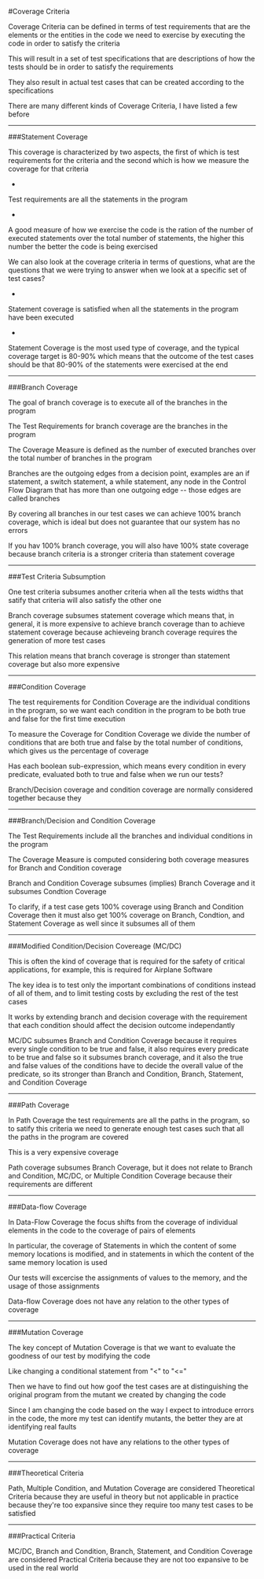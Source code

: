 #Coverage Criteria

Coverage Criteria can be defined in terms of test requirements that are the elements or the entities in the code we need to exercise by executing the code in order to satisfy the criteria

This will result in a set of test specifications that are descriptions of how the tests should be in order to satisfy the requirements

They also result in actual test cases that can be created according to the specifications

There are many different kinds of Coverage Criteria, I have listed a few before

***

###Statement Coverage

This coverage is characterized by two aspects, the first of which is test requirements for the criteria and the second which is how we measure the coverage for that criteria

-

Test requirements are all the statements in the program

-

A good measure of how we exercise the code is the ration of the number of executed statements over the total number of statements, the higher this number the better the code is being exercised

We can also look at the coverage criteria in terms of questions, what are the questions that we were trying to answer when we look at a specific set of test cases?

-

Statement coverage is satisfied when all the statements in the program have been executed

-

Statement Coverage is the most used type of coverage, and the typical coverage target is 80-90% which means that the outcome of the test cases should be that 80-90% of the statements were exercised at the end

***

###Branch Coverage

The goal of branch coverage is to execute all of the branches in the program

The Test Requirements for branch coverage are the branches in the program

The Coverage Measure is defined as the number of executed branches over the total number of branches in the program

Branches are the outgoing edges from a decision point, examples are an if statement, a switch statement, a while statement, any node in the Control Flow Diagram that has more than one outgoing edge -- those edges are called branches

By covering all branches in our test cases we can achieve 100% branch coverage, which is ideal but does not guarantee that our system has no errors

If you hav 100% branch coverage, you will also have 100% state coverage because branch criteria is a stronger criteria than statement coverage

***

###Test Criteria Subsumption

One test criteria subsumes another criteria when all the tests widths that satify that criteria will also satisfy the other one

Branch coverage subsumes statement coverage which means that, in general, it is more expensive to achieve branch coverage than to achieve statement coverage because achieveing branch coverage requires the generation of more test cases

This relation means that branch coverage is stronger than statement coverage but also more expensive

***

###Condition Coverage

The test requirements for Condition Coverage are the individual conditions in the program, so we want each condition in the program to be both true and false for the first time execution

To measure the Coverage for Condition Coverage we divide the number of conditions that are both true and false by the total number of conditions, which gives us the percentage of coverage

Has each boolean sub-expression, which means every condition in every predicate, evaluated both to true and false when we run our tests?

Branch/Decision coverage and condition coverage are normally considered together because they

***

###Branch/Decision and Condition Coverage

The Test Requirements include all the branches and individual conditions in the program

The Coverage Measure is computed considering both coverage measures for Branch and Condition coverage

Branch and Condition Coverage subsumes (implies) Branch Coverage and it subsumes Condtion Coverage

To clarify, if a test case gets 100% coverage using Branch and Condition Coverage then it must also get 100% coverage on Branch, Condtion, and Statement Coverage as well since it subsumes all of them

***

###Modified Condition/Decision Covereage (MC/DC)

This is often the kind of coverage that is required for the safety of critical applications, for example, this is required for Airplane Software

The key idea is to test only the important combinations of conditions instead of all of them, and to limit testing costs by excluding the rest of the test cases

It works by extending branch and decision coverage with the requirement that each condition should affect the decision outcome independantly

MC/DC subsumes Branch and Condition Coverage because it requires every single condition to be true and false, it also requires every predicate to be true and false so it subsumes branch coverage, and it also the true and false values of the conditions have to decide the overall value of the predicate, so its stronger than Branch and Condition, Branch, Statement, and Condition Coverage

***

###Path Coverage

In Path Coverage the test requirements are all the paths in the program, so to satify this criteria we need to generate enough test cases such that all the paths in the program are covered

This is a very expensive coverage

Path coverage subsumes Branch Coverage, but it does not relate to Branch and Condition, MC/DC, or Multiple Condition Coverage because their requirements are different

***

###Data-flow Coverage

In Data-Flow Coverage the focus shifts from the coverage of individual elements in the code to the coverage of pairs of elements

In particular, the coverage of Statements in which the content of some memory locations is modified, and in statements in which the content of the same memory location is used

Our tests will excercise the assignments of values to the memory, and the usage of those assignments

Data-flow Coverage does not have any relation to the other types of coverage

***

###Mutation Coverage

The key concept of Mutation Coverage is that we want to evaluate the goodness of our test by modifying the code

Like changing a conditional statement from "<" to "<="

Then we have to find out how goof the test cases are at distinguishing the original program from the mutant we created by changing the code

Since I am changing the code based on the way I expect to introduce errors in the code, the more my test can identify mutants, the better they are at identifying real faults

Mutation Coverage does not have any relations to the other types of coverage

***

###Theoretical Criteria

Path, Multiple Condition, and Mutation Coverage are considered Theoretical Criteria because they are useful in theory but not applicable in practice because they're too expansive since they require too many test cases to be satisfied

***

###Practical Criteria

MC/DC, Branch and Condition, Branch, Statement, and Condition Coverage are considered Practical Criteria because they are not too expansive to be used in the real world
